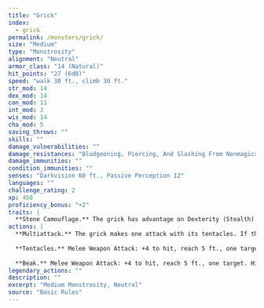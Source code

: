 ```yaml
---
title: "Grick"
index:
  - grick
permalink: /monsters/grick/
size: "Medium"
type: "Monstrosity"
alignment: "Neutral"
armor_class: "14 (Natural)"
hit_points: "27 (6d8)"
speed: "walk 30 ft., climb 30 ft."
str_mod: 14
dex_mod: 14
con_mod: 11
int_mod: 3
wis_mod: 14
cha_mod: 5
saving_throws: ""
skills: ""
damage_vulnerabilities: ""
damage_resistances: "Bludgeoning, Piercing, And Slashing From Nonmagical Weapons"
damage_immunities: ""
condition_immunities: ""
senses: "Darkvision 60 ft., Passive Perception 12"
languages: ""
challenge_rating: 2
xp: 450
proficiency_bonus: "+2"
traits: |
  **Stone Camouflage.** The grick has advantage on Dexterity (Stealth) checks made to hide in rocky terrain.
actions: |
  **Multiattack.** The grick makes one attack with its tentacles. If that attack hits, the grick can make one beak attack against the same target.
  
  **Tentacles.** Melee Weapon Attack: +4 to hit, reach 5 ft., one target. Hit: 9 (2d6 + 2) slashing damage.
  
  **Beak.** Melee Weapon Attack: +4 to hit, reach 5 ft., one target. Hit: 5 (1d6 + 2) piercing damage.  
legendary_actions: ""
description: ""
excerpt: "Medium Monstrosity, Neutral"
source: "Basic Rules"
---
```

